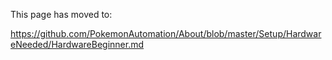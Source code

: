 This page has moved to:

https://github.com/PokemonAutomation/About/blob/master/Setup/HardwareNeeded/HardwareBeginner.md